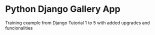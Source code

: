 # Python Django Gallery App
Training example from Django Tutorial 1 to 5 with added upgrades and funcionalities 
